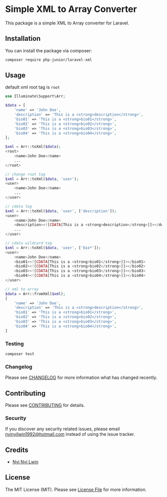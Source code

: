 # Simple XML to Array Converter

This package is a simple XML to Array converter for Laravel.

## Installation

You can install the package via composer:

```bash
composer require php-junior/laravel-xml
```

## Usage
default xml root tag is `root`
```php
use Illuminate\Support\Arr;

$data = [
    'name' => 'John Doe',
    'description' => 'This is a <strong>description</strong>',
    'bio01' => 'This is a <strong>bio01</strong>',
    'bio02' => 'This is a <strong>bio02</strong>',
    'bio03' => 'This is a <strong>bio03</strong>',
    'bio04' => 'This is a <strong>bio04</strong>',
];

$xml = Arr::toXml($data);
<root>
    <name>John Doe</name>
    ...
</root>

// change root tag
$xml = Arr::toXml($data, 'user');
<user>
    <name>John Doe</name>
    ...
</user>

// cdata tag
$xml = Arr::toXml($data, 'user', ['description']);
<user>
    <name>John Doe</name>
    <description><![CDATA[This is a <strong>description</strong>]]></description>
    ...
</user>

// cdata wildcard tag
$xml = Arr::toXml($data, 'user', ['bio*']);
<user>
    <name>John Doe</name>
    <bio01><![CDATA[This is a <strong>bio01</strong>]]></bio01>
    <bio02><![CDATA[This is a <strong>bio02</strong>]]></bio02>
    <bio03><![CDATA[This is a <strong>bio03</strong>]]></bio03>
    <bio04><![CDATA[This is a <strong>bio04</strong>]]></bio04>
</user>

// xml to array
$data = Arr::fromXml($xml);
[
    'name' => 'John Doe',
    'description' => 'This is a <strong>description</strong>',
    'bio01' => 'This is a <strong>bio01</strong>',
    'bio02' => 'This is a <strong>bio02</strong>',
    'bio03' => 'This is a <strong>bio03</strong>',
    'bio04' => 'This is a <strong>bio04</strong>',
]
```

### Testing

```bash
composer test
```

### Changelog

Please see [CHANGELOG](CHANGELOG.md) for more information what has changed recently.

## Contributing

Please see [CONTRIBUTING](CONTRIBUTING.md) for details.

### Security

If you discover any security related issues, please email nyinyilwin1992@hotmail.com instead of using the issue tracker.

## Credits

-   [Nyi Nyi Lwin](https://github.com/PHPJunior)

## License

The MIT License (MIT). Please see [License File](LICENSE.md) for more information.